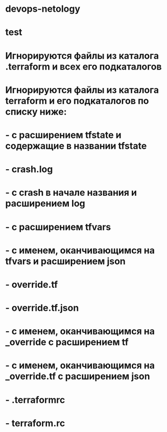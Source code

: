 # devops-netology
# test
# Игнорируются файлы из каталога .terraform и всех его подкаталогов
# Игнорируются файлы из каталога terraform и его подкаталогов по списку ниже:
# - с расширением tfstate и содержащие в названии tfstate
# - crash.log
# - с crash в начале названия и расширением log
# - с расширением tfvars
# - с именем, оканчивающимся на tfvars и расширением json
# - override.tf
# - override.tf.json
# - с именем, оканчивающимся на _override с расширением tf
# - с именем, оканчивающимся на _override.tf с расширением json
# - .terraformrc
# - terraform.rc